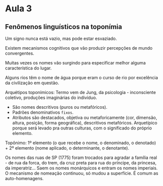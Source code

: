Aula 3
======

Fenômenos linguísticos na toponímia
-----------------------------------

Um signo nunca está vazio, mas pode estar esvaziado.

Existem mecanismos cognitivos que vão produzir percepções de mundo convergentes.

Muitas vezes os nomes vão surgindo para especificar melhor alguma característica do lugar.

Alguns rios têm o nome de água porque eram o curso de rio por excelência da civilização em questão.

Arquétipos toponímicos: Termo vem de Jung, da psicologia - inconsciente coletivo, produções imaginárias do indivíduo.
* São nomes descritivos (puros ou metafóricos).
* Padrões denominativos `fixos`.
* Atributos são destacados, objetiva ou metaforicamente (cor, dimensão, altura, posição, forma geográfica), descritivos metafóricos. Arquetípico porque será levado pra outras culturas, com o significado do próprio elemento.

Topônimo: 1º elemento (o que recebe o nome, o denominado, o denotado) + 2º elemento (nome aplicado, o determinante, o denotante).

Os nomes das ruas de SP (1775) foram trocados para agradar a família real - de rua da forca, do trem, da cruz preta para rua do príncipe, da princesa, da imperatriz... Saem os nomes monárquicos e entram os nomes imperiais. O mecanismo de nomeação continuou, só mudou a superfície. É comum as auto-homenagens.
